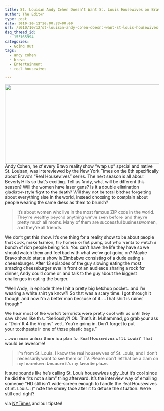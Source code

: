 ```yaml
---
title: St. Louisan Andy Cohen Doesn’t Want St. Louis Housewives on Bravo
author: The Editor
type: post
date: 2010-10-12T16:00:33+00:00
url: /2010/10/12/st-louisan-andy-cohen-doesnt-want-st-louis-housewives-on-bravo/
dsq_thread_id:
  - 155165994
categories:
  - Going Out
tags:
  - andy cohen
  - bravo
  - Entertainment
  - real housewives

---
```

[<img class="aligncenter size-full wp-image-7288" title="ANDY_COHENX390" src="http://media.punchingkitty.com/wordpress/2010/10/ANDY_COHENX390.jpeg" alt="" width="600" height="258" />][1]Andy Cohen, he of every Bravo reality show &#8220;wrap up&#8221; special and native St. Louisan, was intereviewed by the New York Times on the 8th specifically about Bravo&#8217;s &#8220;Real Housewives&#8221; series. The next season is all about Beverly Hills so that&#8217;s exciting. Tell us Andy, what will be different this season? Will the women have laser guns? Is it a double elimination gladiator-style fight to the death? Will they not be total bitches forgetting about everything else in the world, instead choosing to complain about people wearing the same dress as them to brunch?

> It’s about women who live in the most famous ZIP code in the world. They’re wealthy beyond anything we’ve seen before, and they’re pretty much all moms. Many of them are successful businesswomen, and they’re all friends.

We don&#8217;t get this show. It&#8217;s one thing for a reality show to be about people that cook, make fashion, flip homes or fist pump, but who wants to watch a bunch of rich people being rich. You can&#8217;t have the life they have so we should watch them and feel bad with what we&#8217;ve got going on? Maybe Bravo should start a show in Zimbabwe consisting of a dude eating a cheeseburger. After 13 episodes of the guy slowing eating the most amazing cheeseburger ever in front of an audience sharing a rock for dinner, Andy could come on and talk to the guy about the biggest challenges in eating the burger.

&#8220;Well Andy, in episode three I hit a pretty big ketchup pocket&#8230;and I&#8217;m wearing a white shirt ya know?! So that was a scary time. I got through it though, and now I&#8217;m a better man because of it. &#8230;That shirt is ruined though.&#8221;

We hear most of the world&#8217;s terrorists were pretty cool with us until they saw shows like this. &#8220;Seriously?! Ok. That&#8217;s it. Muhammad, go grab your ass a &#8220;Doin&#8217; It 4 the Virgins&#8221; vest. You&#8217;re going in. Don&#8217;t forget to put your toothpaste in one of those plastic bags.&#8221;

&#8230;.we mean unless there is a plan for Real Housewives of St. Louis?  That would be awesome!

> I’m from St. Louis. I know the real housewives of St. Louis, and I don’t necessarily want to see them on TV. Please don’t let that be a slam on my hometown because it’s my favorite place.

It sure sounds like he&#8217;s calling St. Louis housewives ugly&#8230;but it&#8217;s cool since he did the &#8220;its not a slam&#8221; thing afterward. It&#8217;s the interview way of emailing someone &#8220;HD still isn&#8217;t wide-screen enough to handle the Real Housewives of St. Louis. :)&#8221; note the smiley face after it to defuse the situation. We&#8217;re still cool right?

via <a href="http://www.nytimes.com/2010/10/10/arts/television/10real.html" target="_blank">NYTimes</a> and our tipster!

 [1]: http://media.punchingkitty.com/wordpress/2010/10/ANDY_COHENX390.jpeg